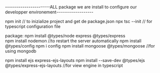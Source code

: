 -----------------------ALL package we are install to configure our developper environement-------------------

npm init                                            // to inizialize project and get de package.json 
npx tsc --init                                      // for typescript configuration file

package:
npm install @types/node express @types/express       
npm install nodemon                                //to restart the server automatically
npm install @types/config
npm i config
npm install mongoose @types/mongoose                //for using mongodb

npm install ejs  express-ejs-layouts
npm install --save-dev @types/ejs @types/express-ejs-layouts    //for view engine in typescript